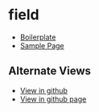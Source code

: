 # field

- [Boilerplate](src/style.css)
- [Sample Page](sample/sample.html)

## Alternate Views

- [View in github](https://github.com/JamesRobertHugginsNgo/field)
- [View in github page](https://jamesroberthugginsngo.github.io/field/)
